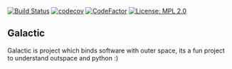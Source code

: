 [![Build Status](https://travis-ci.com/donofden/galactic.svg?branch=master)](https://travis-ci.com/donofden/galactic)
[![codecov](https://codecov.io/gh/donofden/galactic/branch/master/graph/badge.svg)](https://codecov.io/gh/donofden/galactic)
[![CodeFactor](https://www.codefactor.io/repository/github/donofden/galactic/badge)](https://www.codefactor.io/repository/github/donofden/galactic)
[![License: MPL 2.0](https://img.shields.io/badge/License-MPL%202.0-brightgreen.svg)](https://opensource.org/licenses/MPL-2.0)

## Galactic

Galactic is project which binds software with outer space, its a fun project to understand outspace and python :) 
